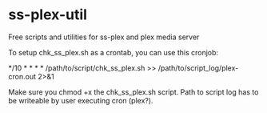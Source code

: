 ss-plex-util
============

Free scripts and utilities for ss-plex and plex media server

To setup chk_ss_plex.sh as a crontab, you can use this cronjob:

*/10 * * * * /path/to/script/chk_ss_plex.sh >> /path/to/script_log/plex-cron.out 2>&1

Make sure you chmod +x the chk_ss_plex.sh script. Path to script log has to be writeable by user executing cron (plex?).


